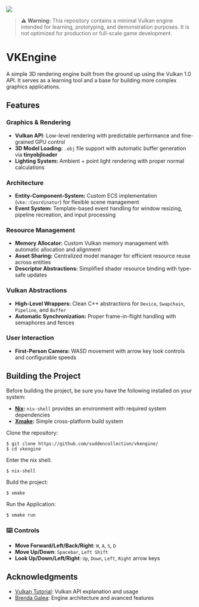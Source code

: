 
<img src="https://github.com/suddencollection/vkengine/blob/main/etc/demo.gif?raw=true" />

> **⚠ Warning:** This repository contains a minimal Vulkan engine intended for learning, prototyping, and demonstration purposes. It is not optimized for production or full-scale game development.

# VKEngine
A simple 3D rendering engine built from the ground up using the Vulkan 1.0 API. It serves as a learning tool and a base for building more complex graphics applications.

## Features

### Graphics & Rendering
- **Vulkan API**: Low-level rendering with predictable performance and fine-grained GPU control
- **3D Model Loading:** `.obj` file support with automatic buffer generation via **tinyobjloader**
- **Lighting System:** Ambient + point light rendering with proper normal calculations

### Architecture
- **Entity-Component-System:** Custom ECS implementation (`vke::Coordinator`) for flexible scene management
- **Event System:** Template-based event handling for window resizing, pipeline recreation, and input processing

### Resource Management
- **Memory Allocator:** Custom Vulkan memory management with automatic allocation and alignment
- **Asset Sharing:** Centralized model manager for efficient resource reuse across entities
- **Descriptor Abstractions:** Simplified shader resource binding with type-safe updates

### Vulkan Abstractions
- **High-Level Wrappers:** Clean C++ abstractions for `Device`, `Swapchain`, `Pipeline`, and `Buffer`
- **Automatic Synchronization:** Proper frame-in-flight handling with semaphores and fences

### User Interaction
- **First-Person Camera:** WASD movement with arrow key look controls and configurable speeds

## Building the Project
Before building the project, be sure you have the following installed on your system:
- **[Nix](https://nixos.org/download/#nix-install-linux):** `nix-shell` provides an environment with required system dependencies
- **[Xmake](https://xmake.io/):** Simple cross-platform build system

Clone the repository:

    $ git clone https://github.com/suddencollection/vkengine/
    $ cd vkengine

Enter the nix shell:

    $ nix-shell

Build the project:

    $ xmake

Run the Application:

    $ xmake run

### ⌨️ Controls
- **Move Forward/Left/Back/Right**: `W`, `A`, `S`, `D`
- **Move Up/Down**: `Spacebar`, `Left Shift`
- **Look Up/Down/Left/Right**: `Up`, `Down`, `Left`, `Right` arrow keys

## Acknowledgments
- [Vulkan Tutorial](https://vulkan-tutorial.com/): Vulkan API explanation and usage
- [Brenda Galea](https://www.youtube.com/@BrendanGalea): Engine architecture and avanced features
<!--
- [Modern 3D Graphics Programming](https://paroj.github.io/gltut/)
- [Vulkan Perspective Matrix](https://www.vincentparizet.com/blog/posts/vulkan_perspective_matrix/):
-->
